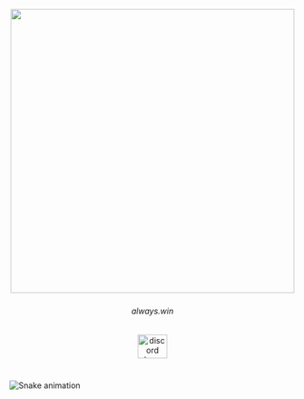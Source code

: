 <br clear="both">

<div align="center">
  <img height="500" src="https://i.imgur.com/91yNeV6.png"  />
</div>

###

<h6 align="center">always.win</h6>

###

<div align="center">
  <a href="https://discord.gg/6kBU87yXwh" target="_blank">
    <img src="https://raw.githubusercontent.com/maurodesouza/profile-readme-generator/master/src/assets/icons/social/discord/default.svg" width="52" height="42" alt="discord logo"  />
  </a>
</div>

###

<br clear="both">

<img src="https://raw.githubusercontent.com/maurodesouza/profile-readme-generator/refs/heads/main/public/assets/snake.svg" alt="Snake animation" />

###
